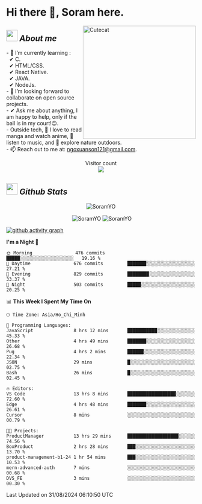 # Hi there 👋, Soram here. 
 
<img align="right" width=300px alt="Cutecat" src="https://c.tenor.com/K33MDwMai28AAAAC/nyochio-d4dj.gif" />

## <img src="https://c.tenor.com/q8EQYnb8VLcAAAAi/re-zero.gif" width="30px">&nbsp;***About me***
 
\- 🌱 I’m currently learning :
  <br> &nbsp; ✔ C.
  <br> &nbsp; ✔ HTML/CSS.
  <br> &nbsp; ✔ React Native.
  <br> &nbsp; ✔ JAVA.
   <br> &nbsp; ✔ NodeJs.
<br> \- 👯 I’m looking forward to collaborate on open source projects.
<br> \- ✔ Ask me about anything, I am happy to help, only if the ball is in my court!😉.
<br> \- Outside tech,  📖 I love to read manga and watch anime, 🎵 listen to music, and 🌴 explore nature outdoors.
<br> \- 📫 Reach out to me at: ngoxuanson121@gmail.com.

<p align="center"> 
  Visitor count<br>
  <img src="https://profile-counter.glitch.me/SoramYO/count.svg" />
</p>

## <img src="https://c.tenor.com/moaQHad4VcMAAAAi/ram-dance.gif" width="30px">&nbsp;***Github Stats***
<p align="center"> <img src="https://komarev.com/ghpvc/?username=SoramYO" alt="SoramYO" /> </p>

<p align="center">&nbsp;<img align="center" src="https://github-readme-stats.vercel.app/api?username=SoramYO&theme=gotham&show_icons=true" alt="SoramYO" />

<img align="center" src="http://github-readme-streak-stats.herokuapp.com?user=SoramYO&theme=gotham&hide_border=true&date_format=M%20j%5B%2C%20Y%5D" alt="SoramYO" />


[![github activity graph](https://github-readme-activity-graph.vercel.app/graph?username=SoramYO&theme=tokyo-night)](https://github.com/SoramYO/github-readme-activity-graph)


<!--START_SECTION:waka-->
**I'm a Night 🦉** 

```text
🌞 Morning                476 commits         █████░░░░░░░░░░░░░░░░░░░░   19.16 % 
🌆 Daytime                676 commits         ███████░░░░░░░░░░░░░░░░░░   27.21 % 
🌃 Evening                829 commits         ████████░░░░░░░░░░░░░░░░░   33.37 % 
🌙 Night                  503 commits         █████░░░░░░░░░░░░░░░░░░░░   20.25 % 
```


📊 **This Week I Spent My Time On** 

```text
🕑︎ Time Zone: Asia/Ho_Chi_Minh

💬 Programming Languages: 
JavaScript               8 hrs 12 mins       ███████████░░░░░░░░░░░░░░   45.33 % 
Other                    4 hrs 49 mins       ███████░░░░░░░░░░░░░░░░░░   26.68 % 
Pug                      4 hrs 2 mins        ██████░░░░░░░░░░░░░░░░░░░   22.34 % 
JSON                     29 mins             █░░░░░░░░░░░░░░░░░░░░░░░░   02.75 % 
Bash                     26 mins             █░░░░░░░░░░░░░░░░░░░░░░░░   02.45 % 

🔥 Editors: 
VS Code                  13 hrs 8 mins       ██████████████████░░░░░░░   72.60 % 
Edge                     4 hrs 48 mins       ███████░░░░░░░░░░░░░░░░░░   26.61 % 
Cursor                   8 mins              ░░░░░░░░░░░░░░░░░░░░░░░░░   00.79 % 

🐱‍💻 Projects: 
ProductManager           13 hrs 29 mins      ███████████████████░░░░░░   74.56 % 
BoxProduct               2 hrs 28 mins       ███░░░░░░░░░░░░░░░░░░░░░░   13.70 % 
product-management-b1-24 1 hr 54 mins        ███░░░░░░░░░░░░░░░░░░░░░░   10.53 % 
mern-advanced-auth       7 mins              ░░░░░░░░░░░░░░░░░░░░░░░░░   00.68 % 
DVS_FE                   3 mins              ░░░░░░░░░░░░░░░░░░░░░░░░░   00.30 % 
```


 Last Updated on 31/08/2024 06:10:50 UTC
<!--END_SECTION:waka-->
